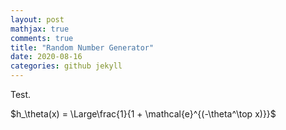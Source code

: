 ```yaml
---
layout: post
mathjax: true
comments: true
title: "Random Number Generator"
date: 2020-08-16
categories: github jekyll
---
```


Test.

$h_\theta(x) = \Large\frac{1}{1 + \mathcal{e}^{(-\theta^\top x)}}$
